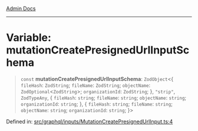 [Admin Docs](/)

***

# Variable: mutationCreatePresignedUrlInputSchema

> `const` **mutationCreatePresignedUrlInputSchema**: `ZodObject`\<\{ `fileHash`: `ZodString`; `fileName`: `ZodString`; `objectName`: `ZodOptional`\<`ZodString`\>; `organizationId`: `ZodString`; \}, `"strip"`, `ZodTypeAny`, \{ `fileHash`: `string`; `fileName`: `string`; `objectName`: `string`; `organizationId`: `string`; \}, \{ `fileHash`: `string`; `fileName`: `string`; `objectName`: `string`; `organizationId`: `string`; \}\>

Defined in: [src/graphql/inputs/MutationCreatePresignedUrlInput.ts:4](https://github.com/NishantSinghhhhh/talawa-api/blob/097322c0353ac6926bd36bdd4ea38c52c0dfde5d/src/graphql/inputs/MutationCreatePresignedUrlInput.ts#L4)
